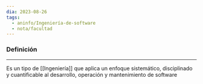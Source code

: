 ```yaml
---
dia: 2023-08-26
tags:
  - aninfo/Ingeniería-de-software
  - nota/facultad
---
```

### Definición
---
Es un tipo de [[Ingeniería]] que aplica un enfoque sistemático, disciplinado y cuantificable al desarrollo, operación y mantenimiento de software
